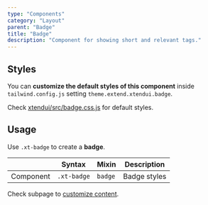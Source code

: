 ```yaml
---
type: "Components"
category: "Layout"
parent: "Badge"
title: "Badge"
description: "Component for showing short and relevant tags."
---
```


## Styles

You can **customize the default styles of this component** inside `tailwind.config.js` setting `theme.extend.xtendui.badge`.

Check [xtendui/src/badge.css.js](https://github.com/minimit/xtendui/blob/beta/src/badge.css.js) for default styles.

## Usage

Use `.xt-badge` to create a **badge**.

<div class="xt-overflow-sub overflow-y-hidden overflow-x-scroll my-5 xt-my-auto w-full">

|                      | Syntax                          | Mixin            | Description                   |
| ----------------------- | ----------------------------------------- | -----------------------------| ----------------------------- |
| Component                  | `.xt-badge`                     | `badge`                | Badge styles            |

</div>

<demo>
  <demoinline src="demos/components/badge/usage">
  </demoinline>
</demo>

Check subpage to [customize content](/components/badge/content).
